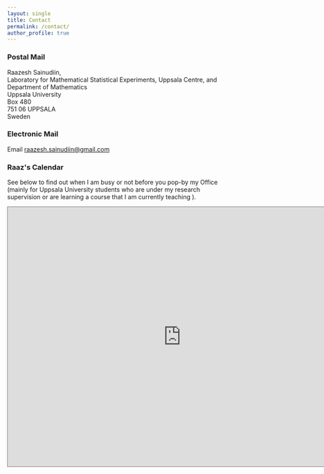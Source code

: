 ```yaml
---
layout: single
title: Contact
permalink: /contact/
author_profile: true
---
```


### Postal Mail

Raazesh Sainudiin,<br>
Laboratory for Mathematical Statistical Experiments, Uppsala Centre, and<br>
Department of Mathematics<br>
Uppsala University<br>
Box 480<br>
751 06 UPPSALA<br>
Sweden


### Electronic Mail

Email <a href="mailto:raazesh.sainudiin@gmail.com">raazesh.sainudiin@gmail.com</a>


### Raaz's Calendar

See below to find out when I am busy or not before you pop-by my Office (mainly for Uppsala University students who are under my research supervision or are learning a course that I am currently teaching ).

<iframe src="https://calendar.google.com/calendar/embed?height=600&amp;wkst=1&amp;bgcolor=%23ffffff&amp;ctz=Europe%2FParis&amp;src=cmFhemVzaC5zYWludWRpaW5AZ21haWwuY29t&amp;src=ZW4uc3dlZGlzaCNob2xpZGF5QGdyb3VwLnYuY2FsZW5kYXIuZ29vZ2xlLmNvbQ&amp;src=ZW4udXNhI2hvbGlkYXlAZ3JvdXAudi5jYWxlbmRhci5nb29nbGUuY29t&amp;src=cmFhemVzaC5zYWludWRpaW5AY29tYmllbnQuY29t&amp;color=%23616161&amp;color=%23B39DDB&amp;color=%23A79B8E&amp;color=%23F6BF26&amp;mode=WEEK&amp;title=Raaz&#39;s%20Academic%2BIndustrial%20Calendar" style="border:solid 1px #777" width="800" height="600" frameborder="0" scrolling="no"></iframe>

<!--
need to give com g-cal permissions to be able to embed academic into it... and have to add the final course timetables as static ical downloaded from time-edit and uploaded to academic g-cal...
-->

